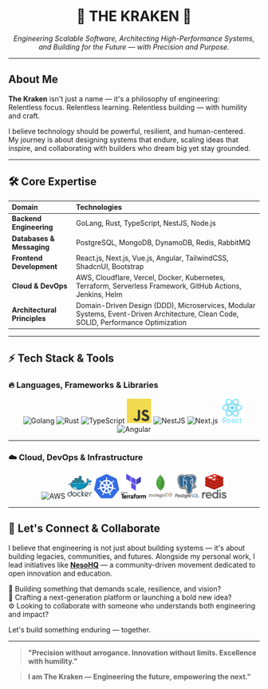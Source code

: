 <h1 align="center">🌌 THE KRAKEN 🌌</h1>

<p align="center">
  <i>Engineering Scalable Software, Architecting High-Performance Systems, and Building for the Future — with Precision and Purpose.</i>
</p>

---

## About Me

**The Kraken** isn't just a name — it's a philosophy of engineering:  
Relentless focus. Relentless learning. Relentless building — with humility and craft.

I believe technology should be powerful, resilient, and human-centered.  
My journey is about designing systems that endure, scaling ideas that inspire, and collaborating with builders who dream big yet stay grounded.

---

## 🛠 Core Expertise

| Domain | Technologies |
|:---|:---|
| **Backend Engineering** | GoLang, Rust, TypeScript, NestJS, Node.js |
| **Databases & Messaging** | PostgreSQL, MongoDB, DynamoDB, Redis, RabbitMQ |
| **Frontend Development** | React.js, Next.js, Vue.js, Angular, TailwindCSS, ShadcnUI, Bootstrap |
| **Cloud & DevOps** | AWS, Cloudflare, Vercel, Docker, Kubernetes, Terraform, Serverless Framework, GitHub Actions, Jenkins, Helm |
| **Architectural Principles** | Domain-Driven Design (DDD), Microservices, Modular Systems, Event-Driven Architecture, Clean Code, SOLID, Performance Optimization |

---

## ⚡ Tech Stack & Tools

### 🔥 Languages, Frameworks & Libraries

<p align="center">
  <img src="https://cdn.worldvectorlogo.com/logos/golang-gopher.svg" alt="Golang" width="50" height="50"/>
  <img src="https://www.rust-lang.org/static/images/rust-logo-blk.svg" alt="Rust" width="50" height="50"/>
  <img src="https://raw.githubusercontent.com/remojansen/logo.ts/master/ts.png" alt="TypeScript" width="50" height="50"/>
  <img src="https://raw.githubusercontent.com/devicons/devicon/master/icons/javascript/javascript-original.svg" alt="JavaScript" width="50" height="50"/>
  <img src="https://nestjs.com/img/logo_text.svg" alt="NestJS" width="50" height="50"/>
  <img src="https://cdn.worldvectorlogo.com/logos/nextjs-2.svg" alt="Next.js" width="50" height="50"/>
  <img src="https://raw.githubusercontent.com/devicons/devicon/master/icons/react/react-original-wordmark.svg" alt="React" width="50" height="50"/>
  <img src="https://angular.io/assets/images/logos/angular/angular.svg" alt="Angular" width="50" height="50"/>
</p>

---

### ☁️ Cloud, DevOps & Infrastructure

<p align="center">
  <img src="https://cdn.worldvectorlogo.com/logos/aws-logo.svg" alt="AWS" width="50" height="50"/>
  <img src="https://raw.githubusercontent.com/devicons/devicon/master/icons/docker/docker-original-wordmark.svg" alt="Docker" width="50" height="50"/>
  <img src="https://raw.githubusercontent.com/devicons/devicon/master/icons/kubernetes/kubernetes-plain.svg" alt="Kubernetes" width="50" height="50"/>
  <img src="https://raw.githubusercontent.com/devicons/devicon/master/icons/terraform/terraform-original-wordmark.svg" alt="Terraform" width="50" height="50"/>
  <img src="https://raw.githubusercontent.com/devicons/devicon/master/icons/mongodb/mongodb-original-wordmark.svg" alt="MongoDB" width="50" height="50"/>
  <img src="https://raw.githubusercontent.com/devicons/devicon/master/icons/postgresql/postgresql-original-wordmark.svg" alt="PostgreSQL" width="50" height="50"/>
  <img src="https://raw.githubusercontent.com/devicons/devicon/master/icons/redis/redis-original-wordmark.svg" alt="Redis" width="50" height="50"/>
</p>

---

## 🤝 Let's Connect & Collaborate

I believe that engineering is not just about building systems — it's about building legacies, communities, and futures.
Alongside my personal work, I lead initiatives like [**NesoHQ**](https://github.com/NesoHQ) — a community-driven movement dedicated to open innovation and education.

🚀 Building something that demands scale, resilience, and vision?  
🌌 Crafting a next-generation platform or launching a bold new idea?  
⚙️ Looking to collaborate with someone who understands both engineering and impact?

Let's build something enduring — together.

---

> **\"Precision without arrogance. Innovation without limits. Excellence with humility.\"**

> **I am The Kraken — Engineering the future, empowering the next.\"**
